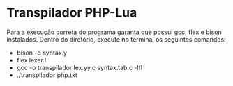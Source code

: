 # Transpilador PHP-Lua
 Para a execução correta do programa garanta que possui gcc, flex e bison instalados.
 Dentro do diretório, execute no terminal os seguintes comandos:
 - bison -d syntax.y
 - flex lexer.l
 - gcc -o transpilador lex.yy.c syntax.tab.c -lfl
 - ./transpilador php.txt
